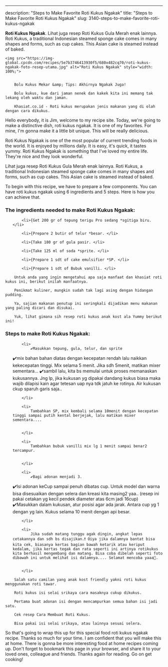 ---
description: "Steps to Make Favorite Roti Kukus Ngakak"
title: "Steps to Make Favorite Roti Kukus Ngakak"
slug: 3140-steps-to-make-favorite-roti-kukus-ngakak

<p>
	<strong>Roti Kukus Ngakak</strong>. 
	Lihat juga resep Roti Kukus Gula Merah enak lainnya. Roti Kukus, a traditional Indonesian steamed sponge cake comes in many shapes and forms, such as cup cakes. This Asian cake is steamed instead of baked.
</p>
<p>
	
	<img src="https://img-global.cpcdn.com/recipes/5e7b3746413930f5/680x482cq70/roti-kukus-ngakak-foto-resep-utama.jpg" alt="Roti Kukus Ngakak" style="width: 100%;">
	
	
		Bolu Kukus Mekar &amp; Tips: Akhirnya Ngakak Juga!
	
		Bolu kukus, kue dari jaman nenek dan kakek kita ini memang tak lekang oleh waktu dan jaman.
	
		Khasiat.co.id - Roti kukus merupakan jenis makanan yang di olah dengan cara dikukus.
	
</p>
<p>
	Hello everybody, it is Jim, welcome to my recipe site. Today, we're going to make a distinctive dish, roti kukus ngakak. It is one of my favorites. For mine, I'm gonna make it a little bit unique. This will be really delicious.
</p>
	
<p>
	Roti Kukus Ngakak is one of the most popular of current trending foods in the world. It is enjoyed by millions daily. It is easy, it's quick, it tastes yummy. Roti Kukus Ngakak is something that I've loved my entire life. They're nice and they look wonderful.
</p>
<p>
	Lihat juga resep Roti Kukus Gula Merah enak lainnya. Roti Kukus, a traditional Indonesian steamed sponge cake comes in many shapes and forms, such as cup cakes. This Asian cake is steamed instead of baked.
</p>

<p>
To begin with this recipe, we have to prepare a few components. You can have roti kukus ngakak using 6 ingredients and 5 steps. Here is how you can achieve that.
</p>

<h3>The ingredients needed to make Roti Kukus Ngakak:</h3>

<ol>
	
		<li>{Get 200 gr of tepung terigu Pro sedang *sgitiga biru. </li>
	
		<li>{Prepare 2 butir of telur *besar. </li>
	
		<li>{Take 180 gr of gula pasir. </li>
	
		<li>{Take 125 ml of soda *sprite. </li>
	
		<li>{Prepare 1 sdt of cake emulsifier *SP. </li>
	
		<li>{Prepare 1 sdt of Bubuk vanilli. </li>
	
</ol>
<p>
	
		Untuk anda yang ingin mengetahui apa saja manfaat dan khasiat roti kukus ini, berikut inilah manfaatnya.
	
		Penikmat kuliner, mungkin sudah tak lagi asing dengan hidangan pudding.
	
		Ya, sajian makanan penutup ini seringkali dijadikan menu makanan yang paling dicari dan disukai.
	
		Yuk, lihat gimana sih resep roti kukus anak kost ala Yummy berikut ini!
	
</p>

<h3>Steps to make Roti Kukus Ngakak:</h3>

<ol>
	
		<li>
			✔️Masukkan tepung, gula, telur, dan sprite
✔️mix bahan bahan diatas dengan kecepatan rendah lalu naikkan kekecepatan tinggi. Mix selama 5 menit. Jika sdh 5menit, matikan mixer sementara...
✔️sambil lalu, kita bs memulai untuk proses memanaskan kukusannya. Jng lp, jika kukusan yg dipakai dandang kukus biasa maka wajib dilapisi kain agar tetesan uap nya tdk jatuh ke rotinya. Air kukusan ckup sparuh garis saja..
			
			
		</li>
	
		<li>
			Tambahkan SP, mix kembali selama 10menit dengan kecepatan tinggi sampai putih kental berjejak, lalu matikan mixer sementara....
			
			
		</li>
	
		<li>
			Tambahkan bubuk vanilli mix lg 1 menit sampai benar2 tercampur.
			
			
		</li>
	
		<li>
			✔️Bagi adonan menjadi 3.
✔️Isi adonan keCup sampai penuh dibatas cup. Untuk model dan warna bisa disesuaikan dengan selera dan kreasi kita masing2 yaa.. (resep ini pakai cetakan yg kecil pendek diameter atas 6cm jadi 16cup)
✔️Masukkan dalam kukusan, atur posisi agar ada jarak. Antara cup yg 1 dengan yg lain. Kukus selama 10 menit dengan api besar.
			
			
		</li>
	
		<li>
			Jika sudah matang tunggu agak dingin, angkat lepas cetakannya dan sdh bs disajikan.❗️ Oiya jika dalamnya bantat bisa kita cek, biasanya kertas bagian bawah ketarik atau keriput kedalam, jika kertas tegak dan rata seperti ini artinya rotikukus kita berhasil mengembang dan matang. Bisa coba dibelah seperti foto dibawah ini untuk melihat isi dalamnya.... Selamat mencoba yaaa🤗.
			
			
		</li>
	
</ol>

<p>
	
		Salah satu camilan yang anak kost friendly yakni roti kukus menggunakan roti tawar.
	
		Roti kukus isi selai srikaya cara masaknya cukup dikukus.
	
		Pertama buat adonan isi dengan mencampurkan semua bahan isi jadi satu.
	
		Cek resep Cara Membuat Roti Kukus.
	
		Bisa pakai isi selai srikaya, atau lainnya sesuai selera.
	
</p>

<p>
	So that's going to wrap this up for this special food roti kukus ngakak recipe. Thanks so much for your time. I am confident that you will make this at home. There is gonna be more interesting food at home recipes coming up. Don't forget to bookmark this page in your browser, and share it to your loved ones, colleague and friends. Thanks again for reading. Go on get cooking!
</p>
